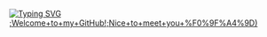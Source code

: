 [![Typing SVG](https://readme-typing-svg.demolab.com?font=Fira+Code&weight=500&size=24&duration=3500&pause=500&color=4FCD3F&background=FFFFFF00&multiline=true&random=false&width=435&height=150&lines=Hello+There!+I'm+Ismail+%3A);Welcome+to+my+GitHub!;Nice+to+meet+you+%F0%9F%A4%9D)](https://git.io/typing-svg)

<!--
**IsmailAbousalem/IsmailAbousalem** is a ✨ _special_ ✨ repository because its `README.md` (this file) appears on your GitHub profile.
[![Typing SVG](https://readme-typing-svg.demolab.com?font=Fira+Code&weight=500&size=24&duration=3500&pause=500&color=4FCD3F&background=FFFFFF00&multiline=true&random=false&width=435&height=150&lines=Hello+There!+I'm+Ismail+%3A);Welcome+to+my+GitHub!;Nice+to+meet+you+%F0%9F%A4%9D)](https://git.io/typing-svg)

Programming Languanges
![image](https://github.com/IsmailAbousalem/IsmailAbousalem/assets/100754446/1bd1cb82-87af-4016-9550-70513ce4ee72) ![image](https://github.com/IsmailAbousalem/IsmailAbousalem/assets/100754446/4985edee-a934-45aa-91a6-d5794c0d3aec)



Here are some ideas to get you started:

- 🔭 I’m currently working on ...
- 🌱 I’m currently learning ...
- 👯 I’m looking to collaborate on ...
- 🤔 I’m looking for help with ...
- 💬 Ask me about ...
- 📫 How to reach me: ...
- 😄 Pronouns: ...
- ⚡ Fun fact: ...
-->
